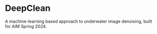 # DeepClean
A machine-learning based approach to underwater image denoising, built for AIM Spring 2024.
